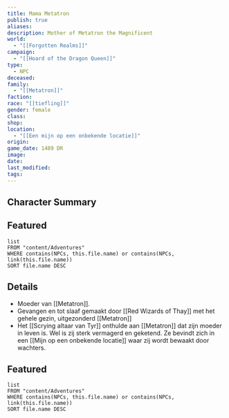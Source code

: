 ```yaml
---
title: Mama Metatron
publish: true
aliases: 
description: Mother of Metatron the Magnificent
world:
  - "[[Forgotten Realms]]"
campaign:
  - "[[Hoard of the Dragon Queen]]"
type:
  - NPC
deceased: 
family:
  - "[[Metatron]]"
faction: 
race: "[[tiefling]]"
gender: female
class: 
shop: 
location:
  - "[[Een mijn op een onbekende locatie]]"
origin: 
game_date: 1489 DR
image: 
date: 
last_modified: 
tags: 
---
```

## Character Summary

## Featured
```dataview
list
FROM "content/Adventures"
WHERE contains(NPCs, this.file.name) or contains(NPCs, link(this.file.name))
SORT file.name DESC
```
## Details
* Moeder van [[Metatron]].
* Gevangen en tot slaaf gemaakt door [[Red Wizards of Thay]] met het gehele gezin, uitgezonderd [[Metatron]]
* Het [[Scrying altaar van Tyr]] onthulde aan [[Metatron]] dat zijn moeder in leven is. Wel is zij sterk vermagerd en geketend. Ze bevindt zich in een [[Mijn op een onbekende locatie]] waar zij wordt bewaakt door wachters.

## Featured
```dataview
list
FROM "content/Adventures"
WHERE contains(NPCs, this.file.name) or contains(NPCs, link(this.file.name))
SORT file.name DESC
```


